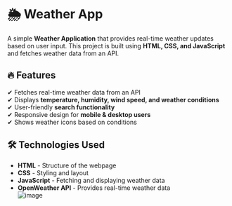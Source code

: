 # 🌦 Weather App  

A simple **Weather Application** that provides real-time weather updates based on user input. This project is built using **HTML, CSS, and JavaScript** and fetches weather data from an API.  

## 🔥 Features  
✔ Fetches real-time weather data from an API  
✔ Displays **temperature, humidity, wind speed, and weather conditions**  
✔ User-friendly **search functionality**  
✔ Responsive design for **mobile & desktop users**  
✔ Shows weather icons based on conditions  

## 🛠 Technologies Used  
- **HTML** - Structure of the webpage  
- **CSS** - Styling and layout  
- **JavaScript** - Fetching and displaying weather data  
- **OpenWeather API** - Provides real-time weather data  
![image](https://github.com/user-attachments/assets/f605fa85-9a98-4fd8-a83b-cb1d3add9a0b)
